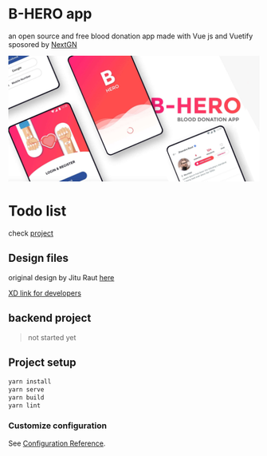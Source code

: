 # B-HERO app
an open source and free blood donation app made with Vue js and Vuetify
sposored by [NextGN](https://nextgn.dev/)

![](.github/social-preview.png)

# Todo list

check [project](https://github.com/moh-slimani/b-hero/projects/1)


## Design files
original design by Jitu Raut [here](https://uibundle.com/products/b-hero-blood-donation-app-free-ui-kit)

[XD link for developers](https://xd.adobe.com/view/b7d22547-8382-4973-769d-659d40c080ae-c1e3/grid)
 
## backend project

> not started yet

## Project setup
```
yarn install
yarn serve
yarn build
yarn lint
```

### Customize configuration
See [Configuration Reference](https://cli.vuejs.org/config/).
